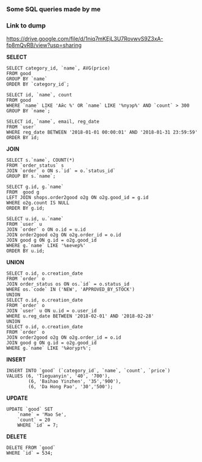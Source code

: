 ### Some SQL queries made by me 

### Link to dump 
https://drive.google.com/file/d/1niq7mKEjL3U7RovwvS9Z3xA-fp8mQvRB/view?usp=sharing



**SELECT**


```
SELECT category_id, `name`, AVG(price)
FROM good
GROUP BY `name`
ORDER BY `category_id`;
```

```
SELECT id, `name`, count
FROM good 
WHERE `name` LIKE 'Айс %' OR `name` LIKE '%пуэр%' AND `count` > 300
GROUP BY `name`;
```
```
SELECT id, `name`, email, reg_date
FROM `user`
WHERE reg_date BETWEEN '2018-01-01 00:00:01' AND '2018-01-31 23:59:59'
ORDER BY id;
```

**JOIN**
```
SELECT s.`name`, COUNT(*)
FROM `order_status` s
JOIN `order` o ON s.`id` = o.`status_id`
GROUP BY s.`name`;
```

```
SELECT g.id, g.`name`
FROM  good g
LEFT JOIN shops.order2good o2g ON o2g.good_id = g.id
WHERE o2g.count IS NULL
ORDER BY g.id;
```

```
SELECT u.id, u.`name`
FROM `user` u
JOIN `order` o ON o.id = u.id
JOIN order2good o2g ON o2g.order_id = o.id
JOIN good g ON g.id = o2g.good_id
WHERE g.`name` LIKE '%вечер%'
ORDER BY u.id;
```


**UNION**

```
SELECT o.id, o.creation_date
FROM `order` o
JOIN order_status os ON os.`id` = o.status_id
WHERE os.`code` IN ('NEW', 'APPROVED_BY_STOCK')
UNION
SELECT o.id, o.creation_date
FROM `order` o
JOIN `user` u ON u.id = o.user_id
WHERE u.reg_date BETWEEN '2018-02-01' AND '2018-02-28'
UNION
SELECT o.id, o.creation_date
FROM `order` o
JOIN order2good o2g ON o2g.order_id = o.id
JOIN good g ON g.id = o2g.good_id
WHERE g.`name` LIKE '%йогурт%';
```

**INSERT**
```
INSERT INTO `good` (`category_id`, `name`, `count`, `price`)
VALUES (6, 'Tieguanyin', '40', '700'),
        (6, 'Baihao Yinzhen', '35','900'),
        (6, 'Da Hong Pao', '30','500');
```
**UPDATE**
```
UPDATE `good` SET 
	`name` = 'Mao Se',
    `count` = 20
    WHERE `id` = 7;
```
**DELETE**
```
DELETE FROM `good`
WHERE `id` = 534;
```
